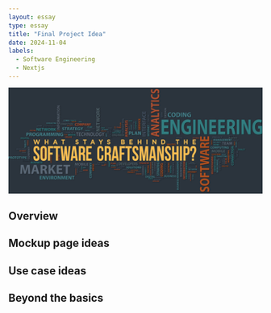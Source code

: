 ```yaml
---
layout: essay
type: essay
title: "Final Project Idea"
date: 2024-11-04
labels:
  - Software Engineering
  - Nextjs
---
```


<img width="1300px" class="rounded float-start pe-4" src="../img/Craftsmanship.jpeg">


## Overview 

## Mockup page ideas 

## Use case ideas

## Beyond the basics


